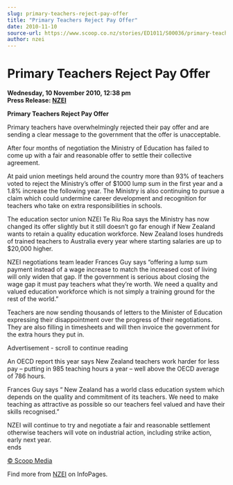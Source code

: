 ```yaml
---
slug: primary-teachers-reject-pay-offer
title: "Primary Teachers Reject Pay Offer"
date: 2010-11-10
source-url: https://www.scoop.co.nz/stories/ED1011/S00036/primary-teachers-reject-pay-offer.htm
author: nzei
---
```

Primary Teachers Reject Pay Offer
=================================

**Wednesday, 10 November 2010, 12:38 pm**  
**Press Release: [NZEI](https://info.scoop.co.nz/NZEI)**

**Primary Teachers Reject Pay Offer**

Primary teachers have overwhelmingly rejected their pay offer and are sending a clear message to the government that the offer is unacceptable.

After four months of negotiation the Ministry of Education has failed to come up with a fair and reasonable offer to settle their collective agreement.

At paid union meetings held around the country more than 93% of teachers voted to reject the Ministry’s offer of $1000 lump sum in the first year and a 1.8% increase the following year. The Ministry is also continuing to pursue a claim which could undermine career development and recognition for teachers who take on extra responsibilities in schools.

The education sector union NZEI Te Riu Roa says the Ministry has now changed its offer slightly but it still doesn’t go far enough if New Zealand wants to retain a quality education workforce. New Zealand loses hundreds of trained teachers to Australia every year where starting salaries are up to $20,000 higher.

NZEI negotiations team leader Frances Guy says “offering a lump sum payment instead of a wage increase to match the increased cost of living will only widen that gap. If the government is serious about closing the wage gap it must pay teachers what they’re worth. We need a quality and valued education workforce which is not simply a training ground for the rest of the world.”

Teachers are now sending thousands of letters to the Minister of Education expressing their disappointment over the progress of their negotiations. They are also filling in timesheets and will then invoice the government for the extra hours they put in.

Advertisement - scroll to continue reading





An OECD report this year says New Zealand teachers work harder for less pay – putting in 985 teaching hours a year – well above the OECD average of 786 hours.

Frances Guy says “ New Zealand has a world class education system which depends on the quality and commitment of its teachers. We need to make teaching as attractive as possible so our teachers feel valued and have their skills recognised.”

NZEI will continue to try and negotiate a fair and reasonable settlement otherwise teachers will vote on industrial action, including strike action, early next year.  
ends  

[© Scoop Media](http://www.scoop.co.nz/about/terms.html)

Find more from [NZEI](https://info.scoop.co.nz/NZEI) on InfoPages.